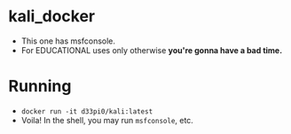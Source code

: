 # kali_docker
- This one has msfconsole.
- For EDUCATIONAL uses only otherwise __you're gonna have a bad time.__

# Running
- `docker run -it d33pi0/kali:latest`
- Voila! In the shell, you may run `msfconsole`, etc.
